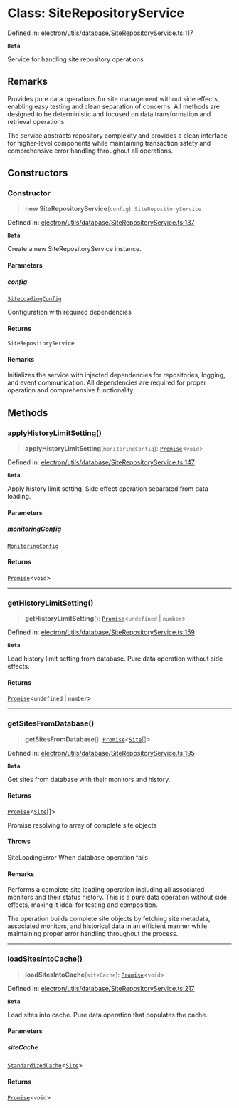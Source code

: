 # Class: SiteRepositoryService

Defined in: [electron/utils/database/SiteRepositoryService.ts:117](https://github.com/Nick2bad4u/Uptime-Watcher/blob/dca5483e793478722cd3e6e125cafcec5fc771f0/electron/utils/database/SiteRepositoryService.ts#L117)

**`Beta`**

Service for handling site repository operations.

## Remarks

Provides pure data operations for site management without side effects,
enabling easy testing and clean separation of concerns. All methods are
designed to be deterministic and focused on data transformation and
retrieval operations.

The service abstracts repository complexity and provides a clean interface
for higher-level components while maintaining transaction safety and
comprehensive error handling throughout all operations.

## Constructors

### Constructor

> **new SiteRepositoryService**(`config`): `SiteRepositoryService`

Defined in: [electron/utils/database/SiteRepositoryService.ts:137](https://github.com/Nick2bad4u/Uptime-Watcher/blob/dca5483e793478722cd3e6e125cafcec5fc771f0/electron/utils/database/SiteRepositoryService.ts#L137)

**`Beta`**

Create a new SiteRepositoryService instance.

#### Parameters

##### config

[`SiteLoadingConfig`](../../interfaces/interfaces/SiteLoadingConfig.md)

Configuration with required dependencies

#### Returns

`SiteRepositoryService`

#### Remarks

Initializes the service with injected dependencies for repositories,
logging, and event communication. All dependencies are required
for proper operation and comprehensive functionality.

## Methods

### applyHistoryLimitSetting()

> **applyHistoryLimitSetting**(`monitoringConfig`): [`Promise`](https://developer.mozilla.org/docs/Web/JavaScript/Reference/Global_Objects/Promise)\<`void`\>

Defined in: [electron/utils/database/SiteRepositoryService.ts:147](https://github.com/Nick2bad4u/Uptime-Watcher/blob/dca5483e793478722cd3e6e125cafcec5fc771f0/electron/utils/database/SiteRepositoryService.ts#L147)

**`Beta`**

Apply history limit setting.
Side effect operation separated from data loading.

#### Parameters

##### monitoringConfig

[`MonitoringConfig`](../../interfaces/interfaces/MonitoringConfig.md)

#### Returns

[`Promise`](https://developer.mozilla.org/docs/Web/JavaScript/Reference/Global_Objects/Promise)\<`void`\>

***

### getHistoryLimitSetting()

> **getHistoryLimitSetting**(): [`Promise`](https://developer.mozilla.org/docs/Web/JavaScript/Reference/Global_Objects/Promise)\<`undefined` \| `number`\>

Defined in: [electron/utils/database/SiteRepositoryService.ts:159](https://github.com/Nick2bad4u/Uptime-Watcher/blob/dca5483e793478722cd3e6e125cafcec5fc771f0/electron/utils/database/SiteRepositoryService.ts#L159)

**`Beta`**

Load history limit setting from database.
Pure data operation without side effects.

#### Returns

[`Promise`](https://developer.mozilla.org/docs/Web/JavaScript/Reference/Global_Objects/Promise)\<`undefined` \| `number`\>

***

### getSitesFromDatabase()

> **getSitesFromDatabase**(): [`Promise`](https://developer.mozilla.org/docs/Web/JavaScript/Reference/Global_Objects/Promise)\<[`Site`](../../../../../shared/types/interfaces/Site.md)[]\>

Defined in: [electron/utils/database/SiteRepositoryService.ts:195](https://github.com/Nick2bad4u/Uptime-Watcher/blob/dca5483e793478722cd3e6e125cafcec5fc771f0/electron/utils/database/SiteRepositoryService.ts#L195)

**`Beta`**

Get sites from database with their monitors and history.

#### Returns

[`Promise`](https://developer.mozilla.org/docs/Web/JavaScript/Reference/Global_Objects/Promise)\<[`Site`](../../../../../shared/types/interfaces/Site.md)[]\>

Promise resolving to array of complete site objects

#### Throws

SiteLoadingError When database operation fails

#### Remarks

Performs a complete site loading operation including all associated
monitors and their status history. This is a pure data operation
without side effects, making it ideal for testing and composition.

The operation builds complete site objects by fetching site metadata,
associated monitors, and historical data in an efficient manner while
maintaining proper error handling throughout the process.

***

### loadSitesIntoCache()

> **loadSitesIntoCache**(`siteCache`): [`Promise`](https://developer.mozilla.org/docs/Web/JavaScript/Reference/Global_Objects/Promise)\<`void`\>

Defined in: [electron/utils/database/SiteRepositoryService.ts:217](https://github.com/Nick2bad4u/Uptime-Watcher/blob/dca5483e793478722cd3e6e125cafcec5fc771f0/electron/utils/database/SiteRepositoryService.ts#L217)

**`Beta`**

Load sites into cache.
Pure data operation that populates the cache.

#### Parameters

##### siteCache

[`StandardizedCache`](../../../cache/StandardizedCache/classes/StandardizedCache.md)\<[`Site`](../../../../../shared/types/interfaces/Site.md)\>

#### Returns

[`Promise`](https://developer.mozilla.org/docs/Web/JavaScript/Reference/Global_Objects/Promise)\<`void`\>
